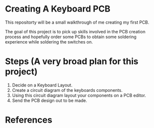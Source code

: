# Creating A Keyboard PCB 
This repositorty will be a small walkthrough of me creating my first PCB.

The goal of this project is to pick up skills involved in the PCB creation process and hopefully order some PCBs to obtain some soldering experience while soldering the switches on.

# Steps (A very broad plan for this project)
1. Decide on a Keyboard Layout.
2. Create a circuit diagram of the keyboards components.
3. Using this circuit diagram layout your components on a PCB editor.
4. Send the PCB design out to be made.

# References
